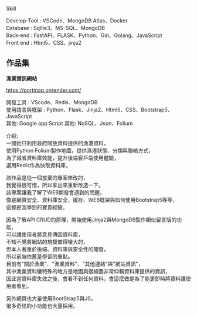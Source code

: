 Skill

Develop-Tool : VSCode、MongoDB Atlas、Docker<br />
Database : Sqlite3、MS-SQL、MongoDB<br />
Back-end : FastAPI、FLASK、Python、Gin、Golang、JavaScript<br />
Front end : Html5、CSS、jinja2<br />



## 作品集

**漁業資訊網站**

https://portmap.onrender.com/

開發工具 : VScode、Redis、MongoDB<br />
使用語言與框架 : Python、Flask、Jinja2、Html5、CSS、Bootstrap5、JavaScript<br />
其他: Google app Script
其他: NoSQL、Json、Folium<br />

介紹:<br />
一開始只利用政府開放資料提供的漁港資料，<br />
使用Python Folium製作地圖，提供漁港狀態、分類與聯絡方式，<br />
為了減省資料庫效能，提升後端客戶端使用體驗，<br />
選用Redis作為快取資料庫。<br />

該作品是從一個放棄的專案修改的，<br />
我覺得很可惜，所以拿出來重新改造一下。<br />
該專案讓我了解了WEB開發會遇到的問題，<br />
像是網頁安全、資料庫安全、緩存、WEB框架與如何使用Bootstrap5等等，<br />
這都是我學到的寶貴經驗。<br />

因為了解API CRUD的原理，開始使用Jinja2與MongoDB製作類似留言版的功能，<br />
可以讓使用者將意見傳回資料庫，<br />
不知不覺將網站的規模做得蠻大的，<br />
但本人著重於後端、資料庫與安全性的開發，<br />
所以前端依舊是學習的重點。<br />
目前有"關於漁業"、"漁業資料"、"其他連結"與"網站資訊"，<br />
其中漁業資料蠻特殊的地方是地圖與摺線圖非常仰賴資料庫提供的資訊，<br />
因此當資料庫失效之後，會看不到任何資料，會這麼做是為了能更即時將資料讓使用者看到。<br />

另外網頁也大量使用BootStrap5與JS，<br />
很多奇怪的小功能也大量採用。<br />

